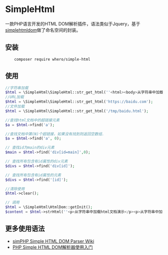 # SimpleHtml
一款PHP语言开发的HTML DOM解析插件，语法类似于Jquery，基于[simplehtmldom](http://simplehtmldom.sourceforge.net/)做了命名空间的封装。
## 安装
```
    composer require whero/simple-html
```
## 使用
```php
//字符串加载
$html = \SimpleHtml\SimpleHtml::str_get_html(''<html><body>从字符串中加载html文档演示</body></html>'');
//URL加载
$html = \SimpleHtml\SimpleHtml::str_get_html('https://baidu.com');
//文件加载
$html = \SimpleHtml\SimpleHtml::str_get_html('/tmp/baidu.html');

//查找html文档中的超链接元素
$a = $html->find('a');

//查找文档中第(N)个超链接，如果没有找到则返回空数组.
$a = $html->find('a', 0);

// 查找id为main的div元素
$main = $html->find('div[id=main]',0);

// 查找所有包含有id属性的div元素
$divs = $html->find('div[id]');

// 查找所有包含有id属性的元素
$divs = $html->find('[id]');

//清除使用
$html->clear();

// 调用
$html = \SimpleHtml\HtmlDom::getInit();
$content = $html->strHtml(''<p>从字符串中加载html文档演示</p><p>从字符串中加载html文档演示</p>'');
```

## 更多使用语法
- [simPHP Simple HTML DOM Parser Wiki](http://simplehtmldom.sourceforge.net/manual.htm)
- [PHP Simple HTML DOM解析器使用入门](http://www.cnphp.info/php-simple-html-dom-parser-intro.html)